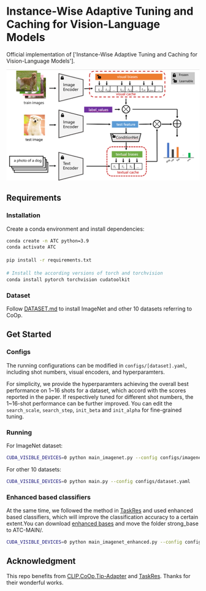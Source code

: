 # Instance-Wise Adaptive Tuning and Caching for Vision-Language Models

Official implementation of ['Instance-Wise Adaptive Tuning and Caching for
Vision-Language Models'].

<div align="center">
  <img width=900 src="ATC_module.png"/>
</div>

## Requirements

### Installation

Create a conda environment and install dependencies:

```bash
conda create -n ATC python=3.9
conda activate ATC

pip install -r requirements.txt

# Install the according versions of torch and torchvision
conda install pytorch torchvision cudatoolkit
```

### Dataset

Follow [DATASET.md](https://github.com/gaopengcuhk/Tip-Adapter/blob/main/DATASET.md) to install ImageNet and other 10 datasets referring to CoOp.

## Get Started

### Configs

The running configurations can be modified in `configs/[dataset].yaml`, including shot numbers, visual encoders, and hyperparamters.

For simplicity, we provide the hyperparamters achieving the overall best performance on 1\~16 shots for a dataset, which accord with the scores reported in the paper. If respectively tuned for different shot numbers, the 1\~16-shot performance can be further improved. You can edit the `search_scale`, `search_step`, `init_beta` and `init_alpha` for fine-grained tuning.

### Running

For ImageNet dataset:

```bash
CUDA_VISIBLE_DEVICES=0 python main_imagenet.py --config configs/imagenet.yaml
```

For other 10 datasets:

```bash
CUDA_VISIBLE_DEVICES=0 python main.py --config configs/dataset.yaml
```

### Enhanced based classifiers

At the same time, we followed the method in [TaskRes](https://github.com/geekyutao/TaskRes) and used enhanced based classifiers, which will improve the classification accuracy to a certain extent.You can download [enhanced bases](https://drive.google.com/drive/folders/1_ehtvBRWbbcYZRTAcvtCyUTD_tL4GUiV) and move the folder strong_base to ATC-MAIN/.

```bash
CUDA_VISIBLE_DEVICES=0 python main_imagenet_enhanced.py --config configs/imagenet.yaml
```

## Acknowledgment

This repo benefits from [CLIP](https://github.com/openai/CLIP),[CoOp](https://github.com/KaiyangZhou/CoOp),[Tip-Adapter](https://github.com/gaopengcuhk/Tip-Adapter) and [TaskRes](https://github.com/geekyutao/TaskRes). Thanks for their wonderful works.

